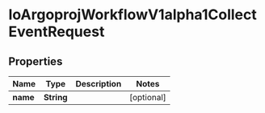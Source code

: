 
# IoArgoprojWorkflowV1alpha1CollectEventRequest

## Properties
Name | Type | Description | Notes
------------ | ------------- | ------------- | -------------
**name** | **String** |  |  [optional]




